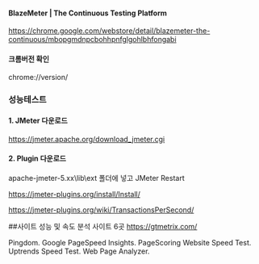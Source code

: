 #### BlazeMeter | The Continuous Testing Platform
https://chrome.google.com/webstore/detail/blazemeter-the-continuous/mbopgmdnpcbohhpnfglgohlbhfongabi

#### 크롬버전 확인 
chrome://version/


### 성능테스트

#### 1. JMeter 다운로드 

https://jmeter.apache.org/download_jmeter.cgi

#### 2. Plugin 다운로드

apache-jmeter-5.xx\lib\ext 폴더에 넣고 JMeter Restart
 
https://jmeter-plugins.org/install/Install/

https://jmeter-plugins.org/wiki/TransactionsPerSecond/


##사이트 성능 및 속도 분석 사이트 6곳
https://gtmetrix.com/

Pingdom.
Google PageSpeed Insights.
PageScoring Website Speed Test.
Uptrends Speed Test.
Web Page Analyzer.

